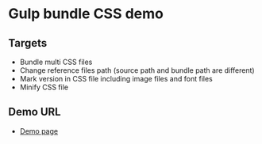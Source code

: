 # Gulp bundle CSS demo

## Targets

- Bundle multi CSS files
- Change reference files path (source path and bundle path are different)
- Mark version in CSS file including image files and font files
- Minify CSS file

## Demo URL

- [Demo page](https://mvpdw06.github.io/gulp-css-bundler-demo/)